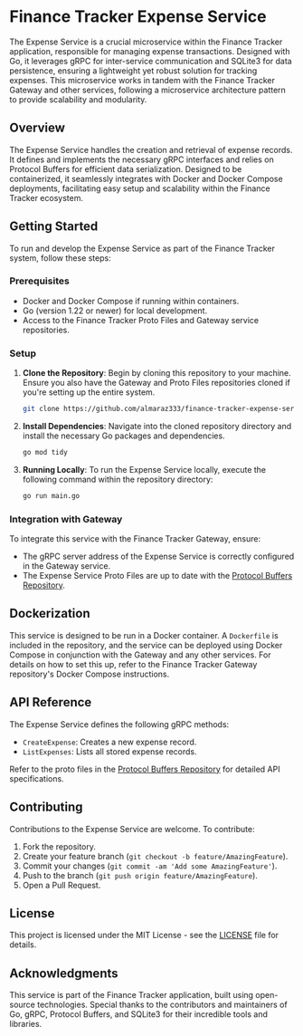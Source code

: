 # Finance Tracker Expense Service

The Expense Service is a crucial microservice within the Finance Tracker application, responsible for managing expense transactions. Designed with Go, it leverages gRPC for inter-service communication and SQLite3 for data persistence, ensuring a lightweight yet robust solution for tracking expenses. This microservice works in tandem with the Finance Tracker Gateway and other services, following a microservice architecture pattern to provide scalability and modularity.

## Overview

The Expense Service handles the creation and retrieval of expense records. It defines and implements the necessary gRPC interfaces and relies on Protocol Buffers for efficient data serialization. Designed to be containerized, it seamlessly integrates with Docker and Docker Compose deployments, facilitating easy setup and scalability within the Finance Tracker ecosystem.

## Getting Started

To run and develop the Expense Service as part of the Finance Tracker system, follow these steps:

### Prerequisites

- Docker and Docker Compose if running within containers.
- Go (version 1.22 or newer) for local development.
- Access to the Finance Tracker Proto Files and Gateway service repositories.

### Setup

1. **Clone the Repository**:
   Begin by cloning this repository to your machine. Ensure you also have the Gateway and Proto Files repositories cloned if you're setting up the entire system.

   ```bash
   git clone https://github.com/almaraz333/finance-tracker-expense-service.git
   ```

2. **Install Dependencies**:
   Navigate into the cloned repository directory and install the necessary Go packages and dependencies.

   ```bash
   go mod tidy
   ```

3. **Running Locally**:
   To run the Expense Service locally, execute the following command within the repository directory:

   ```bash
   go run main.go
   ```

### Integration with Gateway

To integrate this service with the Finance Tracker Gateway, ensure:

- The gRPC server address of the Expense Service is correctly configured in the Gateway service.
- The Expense Service Proto Files are up to date with the [Protocol Buffers Repository](https://github.com/almaraz333/finance-tracker-proto-files).

## Dockerization

This service is designed to be run in a Docker container. A `Dockerfile` is included in the repository, and the service can be deployed using Docker Compose in conjunction with the Gateway and any other services. For details on how to set this up, refer to the Finance Tracker Gateway repository's Docker Compose instructions.

## API Reference

The Expense Service defines the following gRPC methods:

- `CreateExpense`: Creates a new expense record.
- `ListExpenses`: Lists all stored expense records.

Refer to the proto files in the [Protocol Buffers Repository](https://github.com/almaraz333/finance-tracker-proto-files) for detailed API specifications.

## Contributing

Contributions to the Expense Service are welcome. To contribute:

1. Fork the repository.
2. Create your feature branch (`git checkout -b feature/AmazingFeature`).
3. Commit your changes (`git commit -am 'Add some AmazingFeature'`).
4. Push to the branch (`git push origin feature/AmazingFeature`).
5. Open a Pull Request.

## License

This project is licensed under the MIT License - see the [LICENSE](LICENSE) file for details.

## Acknowledgments

This service is part of the Finance Tracker application, built using open-source technologies. Special thanks to the contributors and maintainers of Go, gRPC, Protocol Buffers, and SQLite3 for their incredible tools and libraries.
